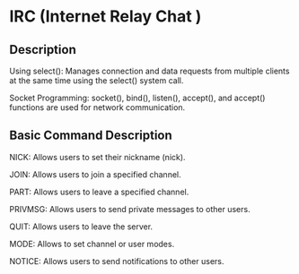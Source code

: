 # IRC   (Internet Relay Chat )


## Description
Using select(): Manages connection and data requests from multiple clients at the same time using the select() system call.

Socket Programming: socket(), bind(), listen(), accept(), and accept() functions are used for network communication.
## Basic Command	Description


NICK: Allows users to set their nickname (nick).

JOIN: Allows users to join a specified channel.

PART: Allows users to leave a specified channel.

PRIVMSG: Allows users to send private messages to other users.

QUIT: Allows users to leave the server.

MODE: Allows to set channel or user modes.

NOTICE: Allows users to send notifications to other users.
